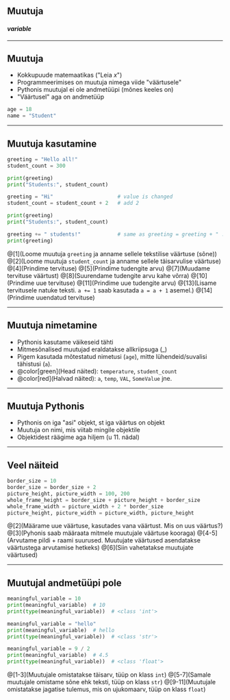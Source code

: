 ## Muutuja
#### *variable*

---

## Muutuja

- Kokkupuude matemaatikas ("Leia *x*")
- Programmeerimises on muutuja nimega viide "väärtusele"
- Pythonis muutujal ei ole andmetüüpi (mõnes keeles on)
- "Väärtusel" aga on andmetüüp

```python
age = 18
name = "Student"
```

---

## Muutuja kasutamine

```python
greeting = "Hello all!"
student_count = 300

print(greeting)
print("Students:", student_count)

greeting = "Hi"                     # value is changed
student_count = student_count + 2   # add 2

print(greeting)
print("Students:", student_count)

greeting += " students!"            # same as greeting = greeting + " .. "
print(greeting)
```

@[1](Loome muutuja ``greeting`` ja anname sellele tekstilise väärtuse (sõne))
@[2](Loome muutuja ``student_count`` ja anname sellele täisarvulise väärtuse)
@[4](Prindime tervituse)
@[5](Prindime tudengite arvu)
@[7](Muudame tervituse väärtust)
@[8](Suurendame tudengite arvu kahe võrra)
@[10](Prindime uue tervituse)
@[11](Prindime uue tudengite arvu)
@[13](Lisame tervitusele natuke teksti. `a += 1` saab kasutada `a = a + 1` asemel.)
@[14](Prindime uuendatud tervituse)


---

## Muutuja nimetamine

- Pythonis kasutame väikeseid tähti
- Mitmesõnalised muutujad eraldatakse allkriipsuga (_)
- Pigem kasutada mõtestatud nimetusi (``age``), mitte lühendeid/suvalisi tähistusi (``a``).
- @color[green](Head näited): `temperature`, `student_count`
- @color[red](Halvad näited): `a`, `temp`, `VAL`, `SomeValue` jne.

---

## Muutuja Pythonis

- Pythonis on iga "asi" objekt, st iga väärtus on objekt
- Muutuja on nimi, mis viitab mingile objektile
- Objektidest räägime aga hiljem (u 11. nädal)

---

## Veel näiteid

```python
border_size = 10
border_size = border_size + 2
picture_height, picture_width = 100, 200
whole_frame_height = border_size + picture_height + border_size
whole_frame_width = picture_width + 2 * border_size
picture_height, picture_width = picture_width, picture_height

```

@[2](Määrame uue väärtuse, kasutades vana väärtust. Mis on uus väärtus?)
@[3](Pyhonis saab määraata mitmele muutujale väärtuse kooraga)
@[4-5](Arvutame pildi + raami suurused. Muutujate väärtused asendatakse väärtustega arvutamise hetkeks)
@[6](Siin vahetatakse muutujate väärtused)

---

## Muutujal andmetüüpi pole

```python
meaningful_variable = 10
print(meaningful_variable)  # 10
print(type(meaningful_variable))  # <class 'int'>

meaningful_variable = "hello"
print(meaningful_variable)  # hello
print(type(meaningful_variable))  # <class 'str'>

meaningful_variable = 9 / 2
print(meaningful_variable)  # 4.5
print(type(meaningful_variable))  # <class 'float'>

```

@[1-3](Muutujale omistatakse täisarv, tüüp on klass ``int``)
@[5-7](Samale muutujale omistame sõne ehk teksti, tüüp on klass ``str``)
@[9-11](Muutujale omistatakse jagatise tulemus, mis on ujukomaarv, tüüp on klass ``float``)
